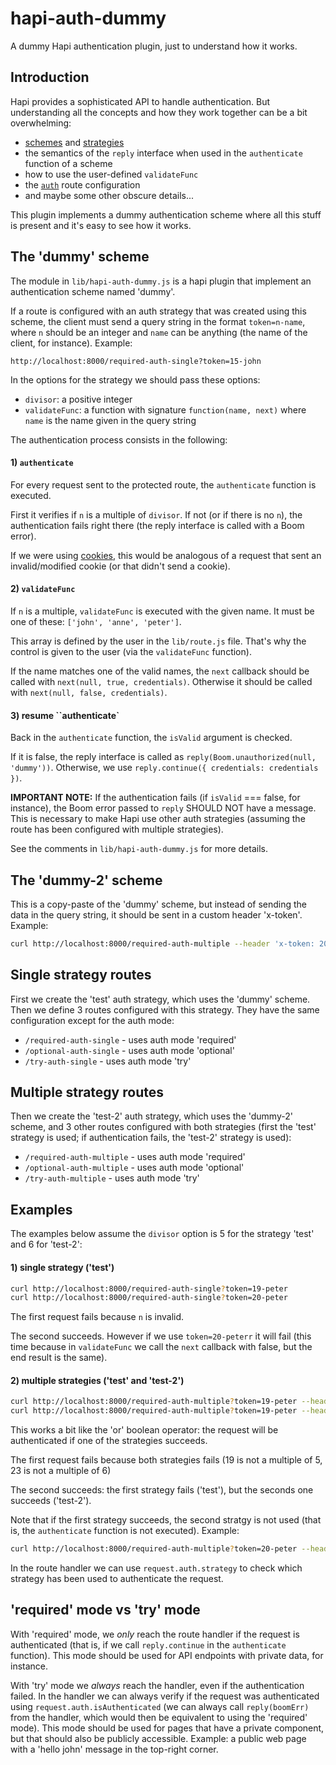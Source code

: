 # hapi-auth-dummy

A dummy Hapi authentication plugin, just to understand how it works.

## Introduction

Hapi provides a sophisticated API to handle authentication. But understanding all the concepts and how they work together can be a bit overwhelming: 
 - [schemes](http://hapijs.com/api#serverauthschemename-scheme) and [strategies](http://hapijs.com/api#serverauthstrategyname-scheme-mode-options)
 - the semantics of the `reply` interface when used in the `authenticate` function of a scheme
 - how to use the user-defined `validateFunc` 
 - the [`auth`](http://hapijs.com/api#route-options) route configuration
 - and maybe some other obscure details...
 
This plugin implements a dummy authentication scheme where all this stuff is present and it's easy to see how it works.

## The 'dummy' scheme

The module in `lib/hapi-auth-dummy.js` is a hapi plugin that implement an authentication scheme named 'dummy'.

If a route is configured with an auth strategy that was created using this scheme, the client must send a query string in the format `token=n-name`, where `n` should be an integer and `name` can be anything (the name of the client, for instance). Example:
```
http://localhost:8000/required-auth-single?token=15-john
```

In the options for the strategy we should pass these options:
- `divisor`: a positive integer
- `validateFunc`: a function with signature `function(name, next)` where  `name` is the name given in the query string

The authentication process consists in the following: 

#### 1) `authenticate`

For every request sent to the protected route, the `authenticate` function is executed. 

First it verifies if `n` is a multiple of `divisor`. If not (or if there is no `n`), the authentication fails right there (the reply interface is called with a Boom error).

If we were using [cookies](https://github.com/hapijs/hapi-auth-cookie), this would be analogous of a request that sent an invalid/modified cookie (or that didn't send a cookie).

#### 2) `validateFunc`

If `n` is a multiple, `validateFunc` is executed with the given name. It must be one of these: `['john', 'anne', 'peter']`. 

This array is defined by the user in the `lib/route.js` file. That's why the control is given to the user (via the `validateFunc` function).

If the name matches one of the valid names, the `next` callback should be called with `next(null, true, credentials)`. Otherwise it should be called with `next(null, false, credentials)`.

#### 3) resume ``authenticate`

Back in the  `authenticate` function, the `isValid` argument is checked. 

If it is false, the reply interface is called as `reply(Boom.unauthorized(null, 'dummy'))`. Otherwise, we use `reply.continue({ credentials: credentials })`.

**IMPORTANT NOTE:** If the authentication fails (if `isValid` === false, for instance), the Boom error passed to `reply` SHOULD NOT have a message. This is necessary to make Hapi use other auth strategies (assuming the route has been configured with multiple strategies).

See the comments in `lib/hapi-auth-dummy.js` for more details.

## The 'dummy-2' scheme

This is a copy-paste of the 'dummy' scheme, but instead of sending the data in the query string, it should be sent in a custom header 'x-token'. Example:
```bash
curl http://localhost:8000/required-auth-multiple --header 'x-token: 20-peter'
```


## Single strategy routes

First we create the 'test' auth strategy, which uses the 'dummy' scheme. Then we define 3 routes configured with this strategy. They have the same configuration except for the auth mode:
- `/required-auth-single` - uses auth mode 'required'
- `/optional-auth-single` - uses auth mode 'optional'
- `/try-auth-single` - uses auth mode 'try'

## Multiple strategy routes

Then we create the 'test-2' auth strategy, which uses the 'dummy-2' scheme, and 3 other routes configured with both strategies (first the 'test' strategy is used; if authentication fails, the 'test-2' strategy is used):
- `/required-auth-multiple` - uses auth mode 'required'
- `/optional-auth-multiple` - uses auth mode 'optional'
- `/try-auth-multiple` - uses auth mode 'try'


## Examples

The examples below assume the `divisor` option is 5 for the strategy 'test' and 6 for 'test-2':

#### 1) single strategy ('test')
```bash
curl http://localhost:8000/required-auth-single?token=19-peter
curl http://localhost:8000/required-auth-single?token=20-peter
```

The first request fails because `n` is invalid. 

The second succeeds. However if we use `token=20-peterr` it will fail (this time because in `validateFunc` we call the `next` callback with false, but the end result is the same).

####  2) multiple strategies ('test' and 'test-2')
```bash
curl http://localhost:8000/required-auth-multiple?token=19-peter --header 'x-token: 23-peter'
curl http://localhost:8000/required-auth-multiple?token=19-peter --header 'x-token: 24-peter'
```

This works a bit like the 'or' boolean operator: the request will be authenticated if one of the strategies succeeds.

The first request fails because both strategies fails (19 is not a multiple of 5, 23 is not a multiple of 6)

The second succeeds: the first strategy fails ('test'), but the seconds one succeeds ('test-2').

Note that if the first strategy succeeds, the second stratgy is not used (that is, the `authenticate` function is not executed). Example:
```bash
curl http://localhost:8000/required-auth-multiple?token=20-peter --header 'x-token: 24-peter'
```
In the route handler we can use `request.auth.strategy` to check which strategy has been used to authenticate the request.

## 'required' mode vs 'try' mode 

With 'required' mode, we *only* reach the route handler if the request is authenticated (that is, if we call `reply.continue` in the `authenticate` function). 
This mode should be used for API endpoints with private data, for instance.

With 'try' mode we *always* reach the handler, even if the authentication failed. In the handler we can always verify if the request was authenticated using `request.auth.isAuthenticated` (we can always call `reply(boomErr)` from the handler, which would then be equivalent to using the 'required' mode).
This mode should be used for pages that have a private component, but that 
should also be publicly accessible. Example: a public web page with a 'hello john' message in the top-right corner.

